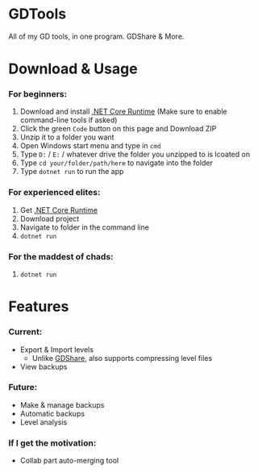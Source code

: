 # GDTools

All of my GD tools, in one program. GDShare & More.

# Download & Usage

### For beginners:

1. Download and install [.NET Core Runtime](https://dotnet.microsoft.com/download) (Make sure to enable command-line tools if asked)
2. Click the green `Code` button on this page and Download ZIP
3. Unzip it to a folder you want
4. Open Windows start menu and type in `cmd`
5. Type `D:` / `E:` / whatever drive the folder you unzipped to is lcoated on
6. Type `cd your/folder/path/here` to navigate into the folder
7. Type `dotnet run` to run the app

### For experienced elites:

1. Get [.NET Core Runtime](https://dotnet.microsoft.com/download)
2. Download project
3. Navigate to folder in the command line
4. `dotnet run`

### For the maddest of chads:

1. `dotnet run`

# Features

### Current:

 * Export & Import levels
   * Unlike [GDShare](https://github.com/HJfod/gdshare), also supports compressing level files
 * View backups

### Future:

 * Make & manage backups
 * Automatic backups
 * Level analysis

### If I get the motivation:

 * Collab part auto-merging tool